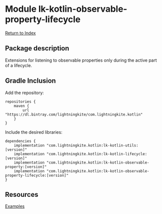# Module lk-kotlin-observable-property-lifecycle

[Return to Index](../)

## Package description

Extensions for listening to observable properties only during the active part of a lifecycle.

## Gradle Inclusion



Add the repository:

```
repositories {
    maven {
        url "https://dl.bintray.com/lightningkite/com.lightningkite.kotlin"
    }
}
```

Include the desired libraries:

```
dependencies {
    implementation "com.lightningkite.kotlin:lk-kotlin-utils:[version]"
    implementation "com.lightningkite.kotlin:lk-kotlin-lifecycle:[version]"
    implementation "com.lightningkite.kotlin:lk-kotlin-observable-property:[version]"
    implementation "com.lightningkite.kotlin:lk-kotlin-observable-property-lifecycle:[version]"
}
```

## Resources

[Examples](https://github.com/lightningkite/lk-kotlin/tree/master/lk-kotlin-observable-property-lifecycle/src/test/kotlin/lk/kotlin/observable/property/lifecycle/example)